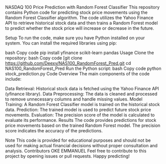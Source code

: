 NASDAQ 100 Price Prediction with Random Forest Classifier
This repository contains Python code for predicting stock price movements using the Random Forest Classifier algorithm. The code utilizes the Yahoo Finance API to retrieve historical stock data and then trains a Random Forest model to predict whether the stock price will increase or decrease in the future.

Setup
To run the code, make sure you have Python installed on your system. You can install the required libraries using pip:

bash
Copy code
pip install yfinance scikit-learn pandas
Usage
Clone the repository:
bash
Copy code
[git clone https://github.com/Deexv/NAS100_RandomForest_Pred.git
cd NAS100_RandomForest_Pred
Run the Python script:
bash
Copy code
python stock_prediction.py
Code Overview
The main components of the code include:

Data Retrieval: Historical stock data is fetched using the Yahoo Finance API (yfinance library).
Data Preprocessing: The data is cleaned and processed to remove unnecessary columns and handle missing values.
Model Training: A Random Forest Classifier model is trained on the historical stock data.
Prediction: The trained model is used to predict future stock price movements.
Evaluation: The precision score of the model is calculated to evaluate its performance.
Results
The code provides predictions for stock price movements based on the trained Random Forest model. The precision score indicates the accuracy of the predictions.

Note
This code is provided for educational purposes and should not be used for making actual financial decisions without proper consultation and analysis.
Contributors
OKE EMMANUEL
Feel free to contribute to this project by opening issues or pull requests. Happy predicting!
